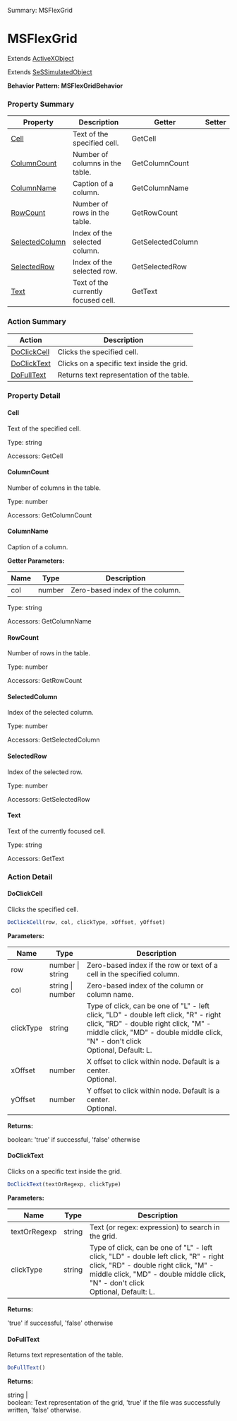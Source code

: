 Summary: MSFlexGrid

# MSFlexGrid

Extends [ActiveXObject](ActiveXObject.md)

Extends [SeSSimulatedObject](SeSSimulatedObject.md)





**Behavior Pattern: MSFlexGridBehavior**


<!-- ============================== property summary ========================== -->

	

### Property Summary

| **Property** | **Description** | **Getter** | **Setter** |
| ------------ | --------------- | ---------- | ---------- |
| [Cell](#cell) | Text of the specified cell. | GetCell |  |
| [ColumnCount](#columncount) | Number of columns in the table. | GetColumnCount |  |
| [ColumnName](#columnname) | Caption of a column. | GetColumnName |  |
| [RowCount](#rowcount) | Number of rows in the table. | GetRowCount |  |
| [SelectedColumn](#selectedcolumn) | Index of the selected column. | GetSelectedColumn |  |
| [SelectedRow](#selectedrow) | Index of the selected row. | GetSelectedRow |  |
| [Text](#text) | Text of the currently focused cell. | GetText |  |



	
<!-- ============================== action summary ========================== -->



### Action Summary

|  **Action** | **Description** | 
| ----------- | --------------- |
|	[DoClickCell](#doclickcell) | Clicks the specified cell. |
|	[DoClickText](#doclicktext) | Clicks on a specific text inside the grid. |
|	[DoFullText](#dofulltext) | Returns text representation of the table. |




<!-- ============================== property detail ========================== -->
	
### Property Detail
		
<a name="Cell"></a>
#### Cell


Text of the specified cell.

			
	
			
Type: string
			
			
Accessors: GetCell
			
		
<a name="ColumnCount"></a>
#### ColumnCount


Number of columns in the table.

			
	
			
Type: number
			
			
Accessors: GetColumnCount
			
		
<a name="ColumnName"></a>
#### ColumnName


Caption of a column.

			
**Getter Parameters:**

| **Name** | **Type** | **Description** |
| -------- | -------- | --------------- |	
| col | number | Zero-based index of the column. |


	
			
Type: string
			
			
Accessors: GetColumnName
			
		
<a name="RowCount"></a>
#### RowCount


Number of rows in the table.

			
	
			
Type: number
			
			
Accessors: GetRowCount
			
		
<a name="SelectedColumn"></a>
#### SelectedColumn


Index of the selected column.

			
	
			
Type: number
			
			
Accessors: GetSelectedColumn
			
		
<a name="SelectedRow"></a>
#### SelectedRow


Index of the selected row.

			
	
			
Type: number
			
			
Accessors: GetSelectedRow
			
		
<a name="Text"></a>
#### Text


Text of the currently focused cell.

			
	
			
Type: string
			
			
Accessors: GetText
			
		
	
	
<!-- ============================== action detail ========================== -->
	
### Action Detail
		
<a name="DoClickCell"></a>    
#### DoClickCell

Clicks the specified cell.

```javascript
DoClickCell(row, col, clickType, xOffset, yOffset) 
```


**Parameters:**

|	**Name** | **Type** | **Description** |
| ---------- | -------- | --------------- |
| row | number \| string |	Zero-based index if the row or text of a cell in the specified column. |
| col | string \| number |	Zero-based index of the column or column name. |
| clickType | string |	Type of click, can be one of "L" - left click, "LD" - double left click, "R" - right click, "RD" - double right click, "M" - middle click, "MD" - double middle click, "N" - don't click<br>Optional, Default: L. |
| xOffset | number |	X offset to click within node. Default is a center.<br>Optional. |
| yOffset | number |	Y offset to click within node. Default is a center.<br>Optional. |




**Returns:**

boolean: 'true' if successful, 'false' otherwise



<a name="see.also.msflexgrid.doclickcell"></a>

<a name="DoClickText"></a>    
#### DoClickText

Clicks on a specific text inside the grid.

```javascript
DoClickText(textOrRegexp, clickType) 
```


**Parameters:**

|	**Name** | **Type** | **Description** |
| ---------- | -------- | --------------- |
| textOrRegexp | string |	Text (or regex: expression) to search in the grid. |
| clickType | string |	Type of click, can be one of "L" - left click, "LD" - double left click, "R" - right click, "RD" - double right click, "M" - middle click, "MD" - double middle click, "N" - don't click<br>Optional, Default: L. |




**Returns:**

'true' if successful, 'false' otherwise



<a name="see.also.msflexgrid.doclicktext"></a>

<a name="DoFullText"></a>    
#### DoFullText

Returns text representation of the table.

```javascript
DoFullText() 
```




**Returns:**

string | <br>boolean: Text representation of the grid, 'true' if the file was successfully written, 'false' otherwise.



<a name="see.also.msflexgrid.dofulltext"></a>

	

